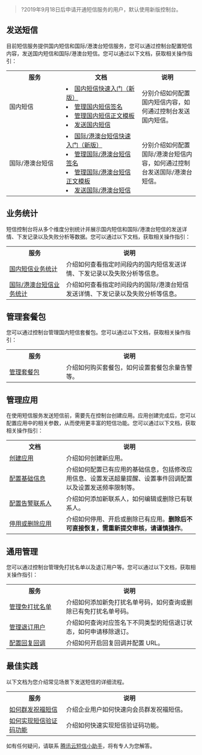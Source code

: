 >?2019年9月18日后申请开通短信服务的用户，默认使用新版控制台。



## 发送短信
目前短信服务提供国内短信和国际/港澳台短信服务，您可以通过控制台配置短信内容，发送国内短信和国际/港澳台短信。您可以通过以下文档，获取相关操作指引：

<table>
<tr>
<th width="30%">服务</th>
<th width="40%">文档</th>
<th>说明</th>
</tr>
<tr>
<td>国内短信</td>
<td><li><a href="https://cloud.tencent.com/document/product/382/37745">国内短信快速入门（新版）</a></li><li><a href="https://cloud.tencent.com/document/product/382/37794">管理国内短信签名</a></li><li><a href="https://cloud.tencent.com/document/product/382/37795">管理国内短信正文模板</a></li><li><a href="https://cloud.tencent.com/document/product/382/37796">发送国内短信</a></li></td>
<td>分别介绍如何配置国内短信内容，如何通过控制台发送国内短信。</td>
</tr>
<tr>
<td>国际/港澳台短信</td>
<td><li><a href="https://cloud.tencent.com/document/product/382/37797">国际/港澳台短信快速入门（新版）</a></li><li><a href="https://cloud.tencent.com/document/product/382/37799">管理国际/港澳台短信签名</a></li><li><a href="https://cloud.tencent.com/document/product/382/37800">管理国际/港澳台短信正文模板</a></li><li><a href="https://cloud.tencent.com/document/product/382/37801">发送国际/港澳台短信</a></li></td>
<td>分别介绍如何配置国际/港澳台短信内容，如何通过控制台发送国际/港澳台短信。</td>
</tr>
</table>

## 业务统计
短信控制台将从多个维度分别统计并展示国内短信和国际/港澳台短信的发送详情、下发记录以及失败分析等数据。您可以通过以下文档，获取相关操作指引：

<table>
<tr>
<th  width="30%">服务</th>
<th>说明</th>
</tr>
<tr>
<td><a href="https://cloud.tencent.com/document/product/382/37812">国内短信业务统计</a></td>
<td>介绍如何查看指定时间段内的国内短信发送详情、下发记录以及失败分析等信息。</td>
</tr>
<tr>
<td><a href="https://cloud.tencent.com/document/product/382/37813">国际/港澳台短信业务统计</a></td>
<td>介绍如何查看指定时间段内的国际/港澳台短信发送详情、下发记录以及失败分析等信息。</td>
</tr>
</table>

## 管理套餐包
您可以通过控制台管理国内短信套餐包。您可以通过以下文档，获取相关操作指引：

<table>
<tr>
<th width="30%">服务</th>
<th>说明</th>
</tr>
<tr>
<td><a href="https://cloud.tencent.com/document/product/382/37814">管理套餐包</a></td>
<td>介绍如何购买套餐包，如何设置套餐包余量告警等。</td>
</tr>
</table>

## 管理应用
在使用短信服务发送短信前，需要先在控制台创建应用。应用创建完成后，您可以配置应用中的相关参数，从而使用更丰富的短信功能。您可以通过以下文档，获取相关操作指引：

<table>
<tr>
<th width="30%">文档</th>
<th>说明</th>
</tr>
<tr>
<td><a href="https://cloud.tencent.com/document/product/382/37808">创建应用</a></td>
<td>介绍如何创建新应用。</td>
</tr>
<tr>
<td><a href="https://cloud.tencent.com/document/product/382/37809">配置基础信息</a></td>
<td>介绍如何配置已有应用的基础信息，包括修改应用信息、设置发送超量提醒、设置事件回调配置以及设置发送频率限制等。</td>
</tr>
<tr>
<td><a href="https://cloud.tencent.com/document/product/382/37810">配置告警联系人</a></td>
<td>介绍如何添加新联系人，如何编辑或删除已有联系人。</td>
</tr>
<tr>
<td><a href="https://cloud.tencent.com/document/product/382/37811">停用或删除应用</a></td>
<td>介绍如何停用、开启或删除已有应用。<strong>删除后不可直接恢复，需重新提交审核，请谨慎操作</strong>。</td>
</tr>
</table>



## 通用管理
您可以通过控制台管理免打扰名单以及退订用户等。您可以通过以下文档，获取相关操作指引：

<table>
<tr>
<th  width="30%">服务</th>
<th>说明</th>
</tr>
<tr>
<td><a href="https://cloud.tencent.com/document/product/382/37815">管理免打扰名单</a></td>
<td>介绍如何添加新免打扰名单号码，如何查询或删除已有免打扰名单号码。</td>
</tr>
<tr>
<td><a href="https://cloud.tencent.com/document/product/382/37816">管理退订用户</a></td>
<td>介绍如何查询对应签名下不同类型的短信退订状态，如何申请移除退订。</td>
</tr>
<tr>
<td><a href="https://cloud.tencent.com/document/product/382/42907">配置回复回调</a></td>
<td>介绍如何开启回复回调并配置 URL。</td>
</tr>
</table>

## 最佳实践
以下文档为您介绍常见场景下发送短信的详细流程。

<table>
<tr>
<th  width="30%">服务</th>
<th>说明</th>
</tr>
<tr>
<td><a href="https://cloud.tencent.com/document/product/382/39032">如何群发祝福短信</a></td>
<td>介绍企业用户如何快速向会员群发祝福短信。</td>
</tr>  
<tr>
<td><a href="https://cloud.tencent.com/document/product/382/43070">如何实现短信验证码功能</a></td>
<td>介绍如何快速实现短信验证码功能。</td>
</tr>
</table>

如有任何疑问，请联系 [腾讯云短信小助手](https://tccc.qcloud.com/web/im/index.html#/chat?webAppId=8fa15978f85cb41f7e2ea36920cb3ae1&title=Sms)，将有专人为您解答。
